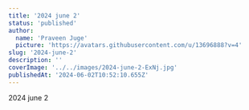 ```yaml
---
title: '2024 june 2'
status: 'published'
author:
  name: 'Praveen Juge'
  picture: 'https://avatars.githubusercontent.com/u/13696888?v=4'
slug: '2024-june-2'
description: ''
coverImage: '../../images/2024-june-2-ExNj.jpg'
publishedAt: '2024-06-02T10:52:10.655Z'
---
```


2024 june 2